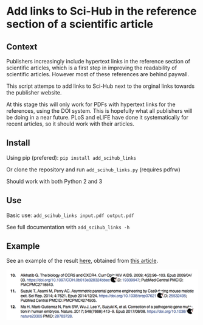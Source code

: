 # Add links to Sci-Hub in the reference section of a scientific article

## Context
Publishers increasingly include hypertext links in the reference section of scientific articles, which is a first step in improving the readability of scientific articles. However most of these references are behind paywall.

This script attemps to add links to Sci-Hub next to the orginal links towards the publisher website. 

At this stage this will only work for PDFs with hypertext links for the references, using the DOI system. This is hopefully what all publishers will be doing in a near future. PLoS and eLIFE have done it systematically for recent articles, so it should work with their articles.

## Install 
Using pip (prefered): `pip install add_scihub_links`

Or clone the repository and run `add_scihub_links.py` (requires pdfrw)

Should work with both Python 2 and 3

## Use
Basic use: `add_scihub_links input.pdf output.pdf`

See full documentation with `add_scihub_links -h`

## Example
See an example of the result [here](https://github.com/afrenoy/add-scihub-links/raw/master/examples/Wang2019_links.pdf), obtained from [this article](https://doi.org/10.1371/journal.pbio.3000224).

![Example of sci-hub links inserted in the PDF](examples/example.png)
